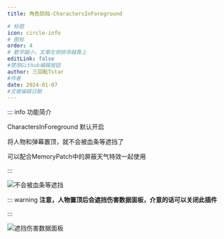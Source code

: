 ```yaml
---
title: 角色防挡-CharactersInForeground

# 标题
icon: circle-info
# 图标
order: 4
# 数字越小，文章左侧排序越靠上
editLink: false
#禁用Github编辑按钮
author: 三回転Tstar
#作者
date: 2024-01-07
#文章编辑日期
---
```


::: info 功能简介

CharactersInForeground 默认开启

将人物和弹幕置顶，就不会被血条等遮挡了

可以配合MemoryPatch中的屏蔽天气特效一起使用

:::

![不会被血条等遮挡](https://bu.dusays.com/2024/01/07/659a55cbec9db.png)

::: warning
**注意，人物置顶后会遮挡伤害数据面板，介意的话可以关闭此插件**

:::

![遮挡伤害数据面板](https://bu.dusays.com/2024/01/07/659a563d45374.png)

